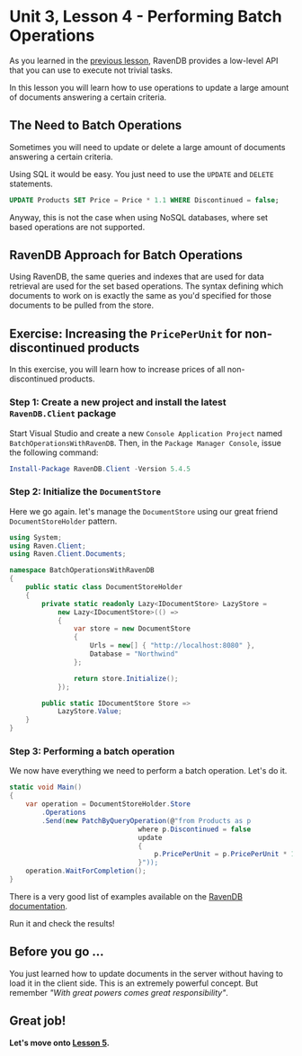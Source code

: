 # Unit 3, Lesson 4 - Performing Batch Operations

As you learned in the [previous lesson](../lesson3/README.md), RavenDB
provides a low-level API that you can use to execute not trivial tasks.

In this lesson you will learn how to use operations to update 
a large amount of documents answering a certain criteria.

## The Need to Batch Operations

Sometimes you will need to update or delete a large amount of documents
answering a certain criteria.

Using SQL it would be easy. You just need to use the `UPDATE` and `DELETE`
statements.

```sql
UPDATE Products SET Price = Price * 1.1 WHERE Discontinued = false;
```

Anyway, this is not the case when using NoSQL databases, where set
based operations are not supported.

## RavenDB Approach for Batch Operations

Using RavenDB, the same queries and indexes that are used for data retrieval 
are used for the set based operations. The syntax defining which documents to
work on is exactly the same as you'd specified for those documents to be pulled 
from the store.

## Exercise: Increasing the `PricePerUnit` for non-discontinued products

In this exercise, you will learn how to increase prices of all
non-discontinued products.

### Step 1: Create a new project and install the latest `RavenDB.Client` package

Start Visual Studio and create a new `Console Application Project` named
`BatchOperationsWithRavenDB`. Then, in the `Package Manager Console`, issue the following
command:

```powershell
Install-Package RavenDB.Client -Version 5.4.5
```

### Step 2: Initialize the `DocumentStore`

Here we go again. let's manage the `DocumentStore` using our great friend `DocumentStoreHolder` pattern.  

````csharp
using System;
using Raven.Client;
using Raven.Client.Documents;

namespace BatchOperationsWithRavenDB
{
    public static class DocumentStoreHolder
    {
        private static readonly Lazy<IDocumentStore> LazyStore =
            new Lazy<IDocumentStore>(() =>
            {
                var store = new DocumentStore
                {
                    Urls = new[] { "http://localhost:8080" },
                    Database = "Northwind"
                };

                return store.Initialize();
            });

        public static IDocumentStore Store =>
            LazyStore.Value;
    }
}
````

### Step 3: Performing a batch operation

We now have everything we need to perform a batch operation. Let's do it.

```csharp
static void Main()
{
    var operation = DocumentStoreHolder.Store
        .Operations
        .Send(new PatchByQueryOperation(@"from Products as p
                                where p.Discontinued = false
                                update
                                {
                                    p.PricePerUnit = p.PricePerUnit * 1.1
                                }"));
    operation.WaitForCompletion();
}
```

There is a very good list of examples available on the [RavenDB documentation](https://ravendb.net/docs/article-page/4.0/csharp/client-api/operations/patching/set-based). 


Run it and check the results!

## Before you go ...

You just learned how to update documents in the server without having to load
it in the client side. This is an extremely powerful concept. But remember
*"With great powers comes great responsibility"*.

## Great job! 

**Let's move onto [Lesson 5](../lesson5/README.md).**
